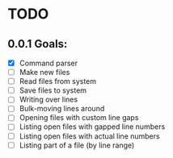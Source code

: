 # TODO

## 0.0.1 Goals:

- [x] Command parser
- [ ] Make new files
- [ ] Read files from system 
- [ ] Save files to system
- [ ] Writing over lines
- [ ] Bulk-moving lines around
- [ ] Opening files with custom line gaps
- [ ] Listing open files with gapped line numbers
- [ ] Listing open files with actual line numbers
- [ ] Listing part of a file (by line range)
